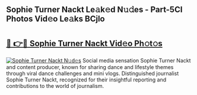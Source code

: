 ## Sophie Turner Nackt Le𝚊k𝚎d N𝚞𝚍es - Part-5CI Photos Vid𝚎o Le𝚊ks BCjlo

# <h2><a href="http://fb1nw6.evod.top/?m=Sophie+Turner+Nackt">🔗 👉🔴 Sophie Turner Nackt Vid𝚎o Ph𝚘t𝚘s</a></h2>

[![Sophie Turner Nackt N𝚞d𝚎s](https://i.imgur.com/8V9OHl7.gif)](http://fb1nw6.evod.top/?m=Sophie+Turner+Nackt)
Social media sensation Sophie Turner Nackt and content producer, known for sharing dance and lifestyle themes through viral dance challenges and mini vlogs. Distinguished journalist Sophie Turner Nackt, recognized for their insightful reporting and contributions to the world of journalism. 
